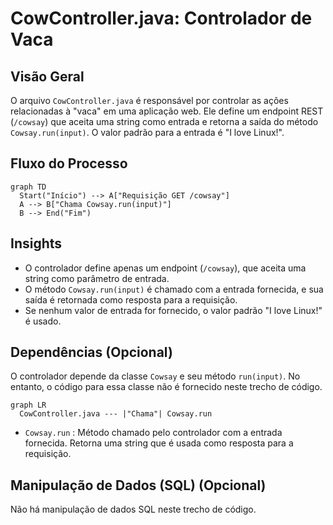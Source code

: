 # CowController.java: Controlador de Vaca

## Visão Geral
O arquivo `CowController.java` é responsável por controlar as ações relacionadas à "vaca" em uma aplicação web. Ele define um endpoint REST (`/cowsay`) que aceita uma string como entrada e retorna a saída do método `Cowsay.run(input)`. O valor padrão para a entrada é "I love Linux!".

## Fluxo do Processo
```mermaid
graph TD
  Start("Início") --> A["Requisição GET /cowsay"]
  A --> B["Chama Cowsay.run(input)"]
  B --> End("Fim")
```
## Insights
- O controlador define apenas um endpoint (`/cowsay`), que aceita uma string como parâmetro de entrada.
- O método `Cowsay.run(input)` é chamado com a entrada fornecida, e sua saída é retornada como resposta para a requisição.
- Se nenhum valor de entrada for fornecido, o valor padrão "I love Linux!" é usado.

## Dependências (Opcional)
O controlador depende da classe `Cowsay` e seu método `run(input)`. No entanto, o código para essa classe não é fornecido neste trecho de código.

```mermaid
graph LR
  CowController.java --- |"Chama"| Cowsay.run
```
- `Cowsay.run` : Método chamado pelo controlador com a entrada fornecida. Retorna uma string que é usada como resposta para a requisição.

## Manipulação de Dados (SQL) (Opcional)
Não há manipulação de dados SQL neste trecho de código.
